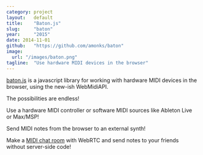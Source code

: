 ```yaml
---
category: project
layout:   default
title:    "Baton.js"
slug:     "baton"
year:     "2015"
date: 2014-11-01
github:   "https://github.com/amonks/baton"
image:
  url: "/images/baton.png"
tagline:  "Use hardware MIDI devices in the browser"
---
```

[baton.js](https://github.com/amonks/baton) is a javascript library for working with hardware MIDI devices in the browser, using the new-ish WebMidiAPI.

The possibilities are endless!

Use a hardware MIDI controller or software MIDI sources like Ableton Live or Max/MSP!

Send MIDI notes from the browser to an external synth!

Make a [MIDI chat room](http://baton.monks.co/examples/rtc.html) with WebRTC and send notes to your friends without server-side code!
